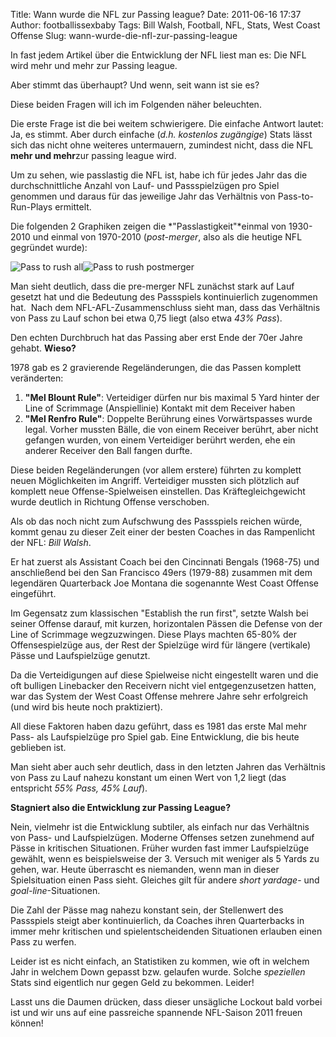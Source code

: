 Title: Wann wurde die NFL zur Passing league?
Date: 2011-06-16 17:37
Author: footballissexbaby
Tags: Bill Walsh, Football, NFL, Stats, West Coast Offense
Slug: wann-wurde-die-nfl-zur-passing-league

In fast jedem Artikel über die Entwicklung der NFL liest man es: Die NFL
wird mehr und mehr zur Passing league.

Aber stimmt das überhaupt? Und wenn, seit wann ist sie es?

Diese beiden Fragen will ich im Folgenden näher beleuchten.

Die erste Frage ist die bei weitem schwierigere. Die einfache Antwort
lautet: Ja, es stimmt. Aber durch einfache (*d.h. kostenlos
zugängige*) Stats lässt sich das nicht ohne weiteres untermauern,
zumindest nicht, dass die NFL **mehr und mehr**zur passing league wird.

Um zu sehen, wie passlastig die NFL ist, habe ich für jedes Jahr das die
durchschnittliche Anzahl von Lauf- und Passspielzügen pro Spiel genommen
und daraus für das jeweilige Jahr das Verhältnis von Pass-to-Run-Plays
ermittelt.

Die folgenden 2 Graphiken zeigen die *"Passlastigkeit"*einmal von
1930-2010 und einmal von 1970-2010 (*post-merger*, also als die heutige
NFL gegründet wurde):

![Pass to rush all][]![Pass to rush postmerger][]

Man sieht deutlich, dass die pre-merger NFL zunächst stark auf Lauf
gesetzt hat und die Bedeutung des Passspiels kontinuierlich zugenommen
hat.  Nach dem NFL-AFL-Zusammenschluss sieht man, dass das Verhältnis
von Pass zu Lauf schon bei etwa 0,75 liegt (also etwa *43% Pass*).

Den echten Durchbruch hat das Passing aber erst Ende der 70er Jahre
gehabt. **Wieso?**

1978 gab es 2 gravierende Regeländerungen, die das Passen komplett
veränderten:

1.  **"Mel Blount Rule"**: Verteidiger dürfen nur bis maximal 5 Yard
    hinter der Line of Scrimmage (Anspiellinie) Kontakt mit dem Receiver
    haben
2.  **"Mel Renfro Rule"**: Doppelte Berührung eines Vorwärtspasses wurde
    legal. Vorher mussten Bälle, die von einem Receiver berührt, aber
    nicht gefangen wurden, von einem Verteidiger berührt werden, ehe ein
    anderer Receiver den Ball fangen durfte.

Diese beiden Regeländerungen (vor allem erstere) führten zu komplett
neuen Möglichkeiten im Angriff. Verteidiger mussten sich plötzlich auf
komplett neue Offense-Spielweisen einstellen. Das Kräftegleichgewicht
wurde deutlich in Richtung Offense verschoben.

Als ob das noch nicht zum Aufschwung des Passspiels reichen würde, kommt
genau zu dieser Zeit einer der besten Coaches in das Rampenlicht der
NFL: *Bill Walsh*.

Er hat zuerst als Assistant Coach bei den Cincinnati Bengals (1968-75)
und anschließend bei den San Francisco 49ers (1979-88) zusammen mit dem
legendären Quarterback Joe Montana die sogenannte West Coast Offense
eingeführt.

Im Gegensatz zum klassischen "Establish the run first", setzte Walsh bei
seiner Offense darauf, mit kurzen, horizontalen Pässen die Defense von
der Line of Scrimmage wegzuzwingen. Diese Plays machten 65-80% der
Offensespielzüge aus, der Rest der Spielzüge wird für längere
(vertikale) Pässe und Laufspielzüge genutzt.

Da die Verteidigungen auf diese Spielweise nicht eingestellt waren und
die oft bulligen Linebacker den Receivern nicht viel entgegenzusetzen
hatten, war das System der West Coast Offense mehrere Jahre sehr
erfolgreich (und wird bis heute noch praktiziert).

All diese Faktoren haben dazu geführt, dass es 1981 das erste Mal mehr
Pass- als Laufspielzüge pro Spiel gab. Eine Entwicklung, die bis heute
geblieben ist.

Man sieht aber auch sehr deutlich, dass in den letzten Jahren das
Verhältnis von Pass zu Lauf nahezu konstant um einen Wert von 1,2 liegt
(das entspricht *55% Pass, 45% Lauf*).

**Stagniert also die Entwicklung zur Passing League?**

Nein, vielmehr ist die Entwicklung subtiler, als einfach nur das
Verhältnis von Pass- und Laufspielzügen. Moderne Offenses setzen
zunehmend auf Pässe in kritischen Situationen. Früher wurden fast immer
Laufspielzüge gewählt, wenn es beispielsweise der 3. Versuch mit weniger
als 5 Yards zu gehen, war. Heute überrascht es niemanden, wenn man in
dieser Spielsituation einen Pass sieht. Gleiches gilt für andere *short
yardage*- und *goal-line*-Situationen.

Die Zahl der Pässe mag nahezu konstant sein, der Stellenwert des
Passspiels steigt aber kontinuierlich, da Coaches ihren Quarterbacks in
immer mehr kritischen und spielentscheidenden Situationen erlauben einen
Pass zu werfen.

Leider ist es nicht einfach, an Statistiken zu kommen, wie oft in
welchem Jahr in welchem Down gepasst bzw. gelaufen wurde. Solche
*speziellen* Stats sind eigentlich nur gegen Geld zu bekommen. Leider!

Lasst uns die Daumen drücken, dass dieser unsägliche Lockout bald vorbei
ist und wir uns auf eine passreiche spannende NFL-Saison 2011 freuen
können!

  [Pass to rush all]: http://footballissexbaby.de/wp-content/uploads/2011/06/pass_to_rush_all.png
    "pass_to_rush_all.png"
  [Pass to rush postmerger]: http://footballissexbaby.de/wp-content/uploads/2011/06/pass_to_rush_postmerger.png
    "pass_to_rush_postmerger.png"
